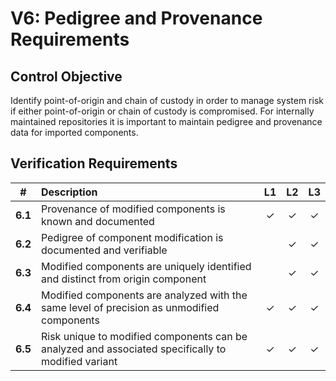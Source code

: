 # V6: Pedigree and Provenance Requirements

## Control Objective

Identify point-of-origin and chain of custody in order to manage system risk if either point-of-origin or 
chain of custody is compromised. For internally maintained repositories it is important to maintain
pedigree and provenance data for imported components.

## Verification Requirements

| # | Description | L1 | L2 | L3 |
| :---: | :--- | :---: | :---: | :---: |
| **6.1** | Provenance of modified components is known and documented | ✓ | ✓ | ✓ |
| **6.2** | Pedigree of component modification is documented and verifiable | | ✓ | ✓ |
| **6.3** | Modified components are uniquely identified and distinct from origin component | | ✓ | ✓ |
| **6.4** | Modified components are analyzed with the same level of precision as unmodified components | ✓ | ✓ | ✓ |
| **6.5** | Risk unique to modified components can be analyzed and associated specifically to modified variant | ✓ | ✓ | ✓ |

<div style="page-break-after: always; visibility: hidden">
\newpage
</div>

